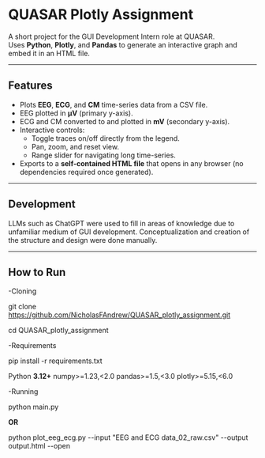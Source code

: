 # QUASAR Plotly Assignment

A short project for the GUI Development Intern role at QUASAR.  
Uses **Python**, **Plotly**, and **Pandas** to generate an interactive graph and embed it in an HTML file.

---

## Features

- Plots **EEG**, **ECG**, and **CM** time-series data from a CSV file.
- EEG plotted in **µV** (primary y-axis).
- ECG and CM converted to and plotted in **mV** (secondary y-axis).
- Interactive controls:
  - Toggle traces on/off directly from the legend.
  - Pan, zoom, and reset view.
  - Range slider for navigating long time-series.
- Exports to a **self-contained HTML file** that opens in any browser (no dependencies required once generated).

---

## Development

  LLMs such as ChatGPT were used to fill in areas of knowledge due to unfamiliar medium of GUI 
  development. Conceptualization and creation of the structure and design were done manually.

---

## How to Run

-Cloning

  git clone https://github.com/NicholasFAndrew/QUASAR_plotly_assignment.git
  
  cd QUASAR_plotly_assignment

-Requirements

  pip install -r requirements.txt

  Python **3.12+**
  numpy>=1.23,<2.0
  pandas>=1.5,<3.0
  plotly>=5.15,<6.0

-Running

  python main.py

  **OR**

  python plot_eeg_ecg.py --input "EEG and ECG data_02_raw.csv" --output output.html --open

